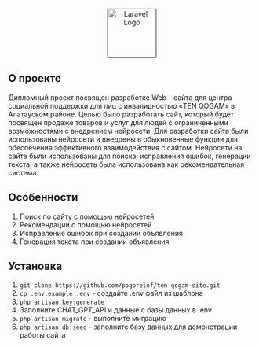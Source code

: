 <p align="center">
<a href="" target="_blank"><img src="https://upload.wikimedia.org/wikipedia/ru/8/8a/Satabayev_University_logo.png" width="100" alt="Laravel Logo">
</a></p>


## О проекте

Дипломный проект посвящен разработке Web – сайта для центра социальной поддержки для лиц с инвалидностью «TEN QOGAM» в Алатауском районе. Целью было разработать сайт, который будет посвящен продаже товаров и услуг для людей с ограниченными возможностями с внедрением нейросети.
Для разработки сайта были использованы нейросети и внедрены в обыкновенные функции для обеспечения эффективного взаимодействия с сайтом.
Нейросети на сайте были использованы для поиска, исправления ошибок, генерации текста, а также нейросеть была использована как рекомендательная система.


## Особенности

1) Поиск по сайту с помощью нейросетей
2) Рекомендации с помощью нейросетей
3) Исправление ошибок при создании объявления
4) Генерация текста при создании объявления

## Установка
1) ```git clone https://github.com/pogorelof/ten-qogam-site.git```
2) ```cp .env.example .env``` - создайте .env файл из шаблона
3) ```php artisan key:generate```
4) Заполните CHAT_GPT_API и данные с базы данных в .env
5) ```php artisan migrate``` - выполните миграцию
6) ```php artisan db:seed``` - заполните базу данных для демонстрации работы сайта
